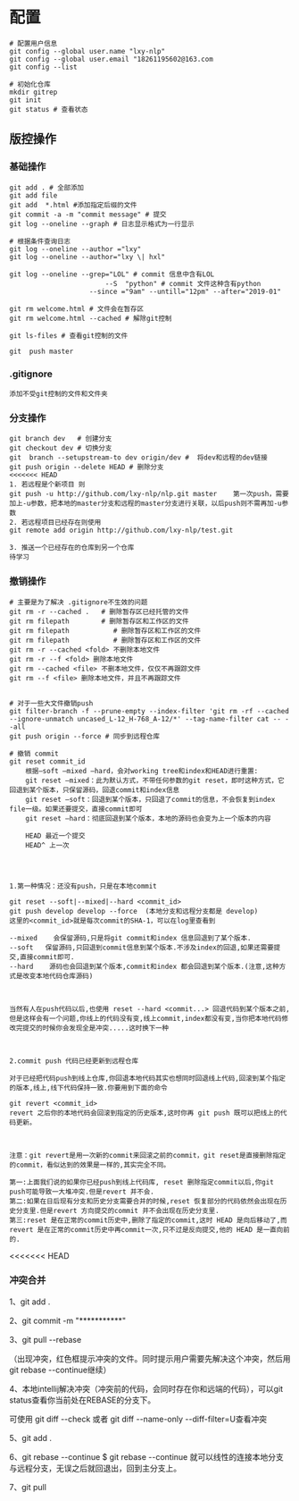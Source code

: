# 配置

```shell
# 配置用户信息
git config --global user.name "lxy-nlp"
git config --global user.email "18261195602@163.com
git config --list

# 初始化仓库
mkdir gitrep
git init 
git status # 查看状态
```

## 版控操作

### 基础操作

```shell
git add . # 全部添加
git add file
git add  *.html #添加指定后缀的文件
git commit -a -m "commit message" # 提交
git log --oneline --graph # 日志显示格式为一行显示

# 根据条件查询日志
git log --oneline --author ="lxy"
git log --oneline --author="lxy \| hxl"

git log --oneline --grep="LOL" # commit 信息中含有LOL
						--S  "python" # commit 文件这种含有python
					--since ="9am" --untill="12pm" --after="2019-01"

git rm welcome.html # 文件会在暂存区
git rm welcome.html --cached # 解除git控制

git ls-files # 查看git控制的文件

git  push master
```

### .gitignore

```shell
添加不受git控制的文件和文件夹
```

### 分支操作

```shell
git branch dev   # 创建分支
git checkout dev # 切换分支
git  branch --setupstream-to dev origin/dev #  将dev和远程的dev链接
git push origin --delete HEAD # 删除分支
<<<<<<< HEAD
1. 若远程是个新项目 则
git push -u http://github.com/lxy-nlp/nlp.git master    第一次push，需要加上-u参数，把本地的master分支和远程的master分支进行关联，以后push则不需再加-u参数
2. 若远程项目已经存在则使用
git remote add origin http://github.com/lxy-nlp/test.git

3. 推送一个已经存在的仓库到另一个仓库
待学习

```

### 撤销操作

```shell
# 主要是为了解决 .gitignore不生效的问题
git rm -r --cached .   # 删除暂存区已经托管的文件
git rm filepath        # 删除暂存区和工作区的文件
git rm filepath           # 删除暂存区和工作区的文件
git rm filepath           # 删除暂存区和工作区的文件
git rm -r --cached <fold> 不删除本地文件
git rm -r --f <fold> 删除本地文件
git rm --cached <file> 不删本地文件，仅仅不再跟踪文件
git rm --f <file> 删除本地文件，并且不再跟踪文件


# 对于一些大文件撤销push
git filter-branch -f --prune-empty --index-filter 'git rm -rf --cached --ignore-unmatch uncased_L-12_H-768_A-12/*' --tag-name-filter cat -- --all
git push origin --force # 同步到远程仓库 

# 撤销 commit 
git reset commit_id 
    根据–soft –mixed –hard，会对working tree和index和HEAD进行重置:
    git reset –mixed：此为默认方式，不带任何参数的git reset，即时这种方式，它回退到某个版本，只保留源码，回退commit和index信息
    git reset –soft：回退到某个版本，只回退了commit的信息，不会恢复到index file一级。如果还要提交，直接commit即可
    git reset –hard：彻底回退到某个版本，本地的源码也会变为上一个版本的内容
    
    HEAD 最近一个提交
    HEAD^ 上一次




1.第一种情况：还没有push，只是在本地commit

git reset --soft|--mixed|--hard <commit_id>
git push develop develop --force  (本地分支和远程分支都是 develop)
这里的<commit_id>就是每次commit的SHA-1，可以在log里查看到

--mixed    会保留源码,只是将git commit和index 信息回退到了某个版本.
--soft   保留源码,只回退到commit信息到某个版本.不涉及index的回退,如果还需要提交,直接commit即可.
--hard    源码也会回退到某个版本,commit和index 都会回退到某个版本.(注意,这种方式是改变本地代码仓库源码)

 

当然有人在push代码以后,也使用 reset --hard <commit...> 回退代码到某个版本之前,但是这样会有一个问题,你线上的代码没有变,线上commit,index都没有变,当你把本地代码修改完提交的时候你会发现全是冲突.....这时换下一种

 

2.commit push 代码已经更新到远程仓库

对于已经把代码push到线上仓库,你回退本地代码其实也想同时回退线上代码,回滚到某个指定的版本,线上,线下代码保持一致.你要用到下面的命令

git revert <commit_id>
revert 之后你的本地代码会回滚到指定的历史版本,这时你再 git push 既可以把线上的代码更新。

 

注意：git revert是用一次新的commit来回滚之前的commit，git reset是直接删除指定的commit，看似达到的效果是一样的,其实完全不同。

第一:上面我们说的如果你已经push到线上代码库, reset 删除指定commit以后,你git push可能导致一大堆冲突.但是revert 并不会.
第二:如果在日后现有分支和历史分支需要合并的时候,reset 恢复部分的代码依然会出现在历史分支里.但是revert 方向提交的commit 并不会出现在历史分支里.
第三:reset 是在正常的commit历史中,删除了指定的commit,这时 HEAD 是向后移动了,而 revert 是在正常的commit历史中再commit一次,只不过是反向提交,他的 HEAD 是一直向前的.

```

<<<<<<< HEAD
### 冲突合并
1、git add .

2、git commit -m "***********"

3、git pull --rebase

（出现冲突，红色框提示冲突的文件。同时提示用户需要先解决这个冲突，然后用git rebase --continue继续）

4、本地intellij解决冲突（冲突前的代码，会同时存在你和远端的代码），可以git status查看你当前处在REBASE的分支下。

可使用 git diff --check 或者 git diff --name-only --diff-filter=U查看冲突

5、git add .

6、git rebase --continue  $ git rebase --continue 就可以线性的连接本地分支与远程分支，无误之后就回退出，回到主分支上。


7、git pull

